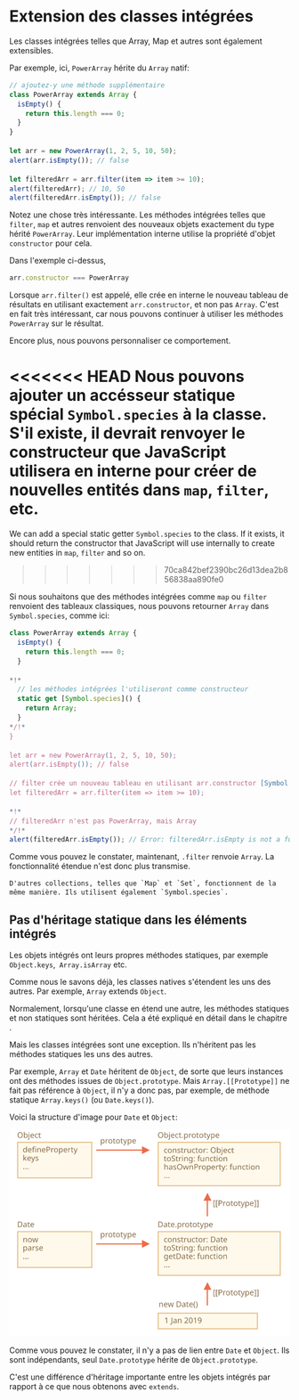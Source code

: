 
# Extension des classes intégrées

Les classes intégrées telles que Array, Map et autres sont également extensibles.

Par exemple, ici, `PowerArray` hérite du `Array` natif:

```js run
// ajoutez-y une méthode supplémentaire
class PowerArray extends Array {
  isEmpty() {
    return this.length === 0;
  }
}

let arr = new PowerArray(1, 2, 5, 10, 50);
alert(arr.isEmpty()); // false

let filteredArr = arr.filter(item => item >= 10);
alert(filteredArr); // 10, 50
alert(filteredArr.isEmpty()); // false
```

Notez une chose très intéressante. Les méthodes intégrées telles que `filter`, `map` et autres renvoient des nouveaux objets exactement du type hérité `PowerArray`. Leur implémentation interne utilise la propriété d'objet `constructor` pour cela.

Dans l'exemple ci-dessus,
```js
arr.constructor === PowerArray
```

Lorsque `arr.filter()` est appelé, elle crée en interne le nouveau tableau de résultats en utilisant exactement `arr.constructor`, et non pas `Array`. C'est en fait très intéressant, car nous pouvons continuer à utiliser les méthodes `PowerArray` sur le résultat.

Encore plus, nous pouvons personnaliser ce comportement.

<<<<<<< HEAD
Nous pouvons ajouter un accésseur statique spécial `Symbol.species` à la classe. S'il existe, il devrait renvoyer le constructeur que JavaScript utilisera en interne pour créer de nouvelles entités dans `map`, `filter`, etc.
=======
We can add a special static getter `Symbol.species` to the class. If it exists, it should return the constructor that JavaScript will use internally to create new entities in `map`, `filter` and so on.
>>>>>>> 70ca842bef2390bc26d13dea2b856838aa890fe0

Si nous souhaitons que des méthodes intégrées comme `map` ou `filter` renvoient des tableaux classiques, nous pouvons retourner `Array` dans `Symbol.species`, comme ici:

```js run
class PowerArray extends Array {
  isEmpty() {
    return this.length === 0;
  }

*!*
  // les méthodes intégrées l'utiliseront comme constructeur
  static get [Symbol.species]() {
    return Array;
  }
*/!*
}

let arr = new PowerArray(1, 2, 5, 10, 50);
alert(arr.isEmpty()); // false

// filter crée un nouveau tableau en utilisant arr.constructor [Symbol.species] comme constructeur
let filteredArr = arr.filter(item => item >= 10);

*!*
// filteredArr n'est pas PowerArray, mais Array
*/!*
alert(filteredArr.isEmpty()); // Error: filteredArr.isEmpty is not a function
```

Comme vous pouvez le constater, maintenant, `.filter` renvoie `Array`. La fonctionnalité étendue n'est donc plus transmise.

```smart header="D'autres collections fonctionnent de la même manière"
D'autres collections, telles que `Map` et `Set`, fonctionnent de la même manière. Ils utilisent également `Symbol.species`.
```

## Pas d'héritage statique dans les éléments intégrés

Les objets intégrés ont leurs propres méthodes statiques, par exemple `Object.keys`,` Array.isArray` etc.

Comme nous le savons déjà, les classes natives s'étendent les uns des autres. Par exemple, `Array` extends `Object`.

Normalement, lorsqu'une classe en étend une autre, les méthodes statiques et non statiques sont héritées. Cela a été expliqué en détail dans le chapitre [](info:static-properties-methods#statics-and-inheritance).

Mais les classes intégrées sont une exception. Ils n'héritent pas les méthodes statiques les uns des autres.

Par exemple, `Array` et `Date` héritent de `Object`, de sorte que leurs instances ont des méthodes issues de `Object.prototype`. Mais `Array.[[Prototype]]` ne fait pas référence à `Object`, il n'y a donc pas, par exemple, de méthode statique `Array.keys()` (ou `Date.keys()`).

Voici la structure d'image pour `Date` et `Object`:

![](object-date-inheritance.svg)

Comme vous pouvez le constater, il n'y a pas de lien entre `Date` et `Object`. Ils sont indépendants, seul `Date.prototype` hérite de `Object.prototype`.

C'est une différence d'héritage importante entre les objets intégrés par rapport à ce que nous obtenons avec `extends`.
